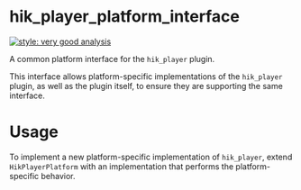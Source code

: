# hik_player_platform_interface

[![style: very good analysis][very_good_analysis_badge]][very_good_analysis_link]

A common platform interface for the `hik_player` plugin.

This interface allows platform-specific implementations of the `hik_player` plugin, as well as the plugin itself, to ensure they are supporting the same interface.

# Usage

To implement a new platform-specific implementation of `hik_player`, extend `HikPlayerPlatform` with an implementation that performs the platform-specific behavior.

[very_good_analysis_badge]: https://img.shields.io/badge/style-very_good_analysis-B22C89.svg
[very_good_analysis_link]: https://pub.dev/packages/very_good_analysis